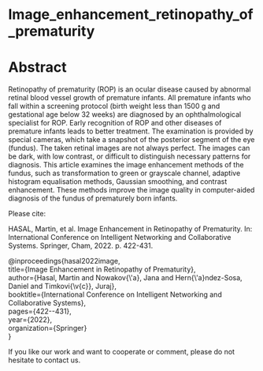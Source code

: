 # Image_enhancement_retinopathy_of_prematurity
# Abstract
Retinopathy of prematurity (ROP) is an ocular disease caused by abnormal retinal blood vessel growth of premature infants. All premature infants who fall within a screening protocol (birth weight less than 1500 g and gestational age below 32 weeks) are diagnosed by an ophthalmological specialist for ROP. Early recognition of ROP and other diseases of premature infants leads to better treatment. The examination is provided by special cameras, which take a snapshot of the posterior segment of the eye (fundus). The taken retinal images are not always perfect. The images can be dark, with low contrast, or difficult to distinguish necessary patterns for diagnosis. This article examines the image enhancement methods of the fundus, such as transformation to green or grayscale channel, adaptive histogram equalisation methods, Gaussian smoothing, and contrast enhancement. These methods improve the image quality in computer-aided diagnosis of the fundus of prematurely born infants.

Please cite:

HASAL, Martin, et al. Image Enhancement in Retinopathy of Prematurity. In: International Conference on Intelligent Networking and Collaborative Systems. Springer, Cham, 2022. p. 422-431.

<div>@inproceedings{hasal2022image,</div>
  <div>title={Image Enhancement in Retinopathy of Prematurity},</div>
  <div>author={Hasal, Martin and Nowakov{\'a}, Jana and Hern{\'a}ndez-Sosa, Daniel and Timkovi{\v{c}}, Juraj},</div>
  <div>booktitle={International Conference on Intelligent Networking and Collaborative Systems},</div>
  <div>pages={422--431},</div>
  <div>year={2022},</div>  
  <div>organization={Springer}</div>
<div>}</div>

If you like our work and want to cooperate or comment, please do not hesitate to contact us.
